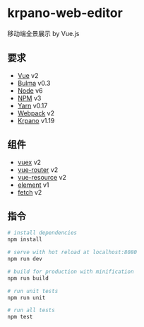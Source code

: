 # krpano-web-editor

移动端全景展示 by Vue.js


## 要求

 * [Vue](http://vuejs.org/) v2 
 * [Bulma](http://bulma.io/) v0.3
 * [Node](https://nodejs.org/) v6
 * [NPM](http://npmjs.org/) v3
 * [Yarn](https://yarnpkg.com/) v0.17
 * [Webpack](http://webpack.github.io/) v2
 * [Krpano](http://www.krpano.com/) v1.19 


## 组件

 * [vuex](https://github.com/vuejs/vuex) v2
 * [vue-router](https://github.com/vuejs/vue-router) v2
 * [vue-resource](https://github.com/pagekit/vue-resource) v2
 * [element](https://github.com/ElemeFE/element) v1
 * [fetch](https://github.com/github/fetch) v2
 

## 指令

``` bash
# install dependencies
npm install

# serve with hot reload at localhost:8080
npm run dev

# build for production with minification
npm run build

# run unit tests
npm run unit

# run all tests
npm test

```
